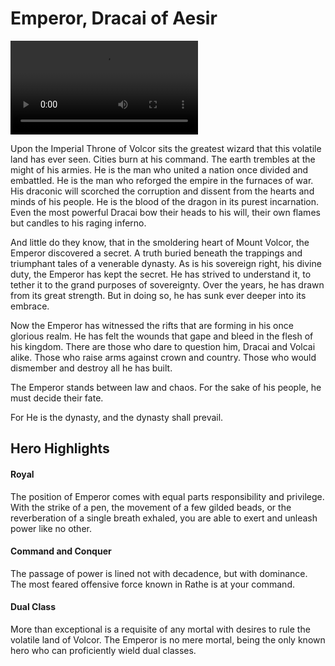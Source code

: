 # Emperor, Dracai of Aesir

<video controls autoplay loop playsinline>
  <source src="https://media.githubusercontent.com/media/nathaneastwood/fablore/main/src/heroes-of-rathe/media/emperor.mp4" type="video/mp4">
</video>

Upon the Imperial Throne of Volcor sits the greatest wizard that this volatile land has ever seen. Cities burn at his command. The earth trembles at the might of his armies. He is the man who united a nation once divided and embattled. He is the man who reforged the empire in the furnaces of war. His draconic will scorched the corruption and dissent from the hearts and minds of his people. He is the blood of the dragon in its purest incarnation. Even the most powerful Dracai bow their heads to his will, their own flames but candles to his raging inferno.

And little do they know, that in the smoldering heart of Mount Volcor, the Emperor discovered a secret. A truth buried beneath the trappings and triumphant tales of a venerable dynasty. As is his sovereign right, his divine duty, the Emperor has kept the secret. He has strived to understand it, to tether it to the grand purposes of sovereignty. Over the years, he has drawn from its great strength. But in doing so, he has sunk ever deeper into its embrace.

Now the Emperor has witnessed the rifts that are forming in his once glorious realm. He has felt the wounds that gape and bleed in the flesh of his kingdom. There are those who dare to question him, Dracai and Volcai alike. Those who raise arms against crown and country. Those who would dismember and destroy all he has built.

The Emperor stands between law and chaos. For the sake of his people, he must decide their fate.

For He is the dynasty, and the dynasty shall prevail.

## Hero Highlights

#### Royal

The position of Emperor comes with equal parts responsibility and privilege. With the strike of a pen, the movement of a few gilded beads, or the reverberation of a single breath exhaled, you are able to exert and unleash power like no other.

#### Command and Conquer

The passage of power is lined not with decadence, but with dominance. The most feared offensive force known in Rathe is at your command.

#### Dual Class

More than exceptional is a requisite of any mortal with desires to rule the volatile land of Volcor. The Emperor is no mere mortal, being the only known hero who can proficiently wield dual classes.
